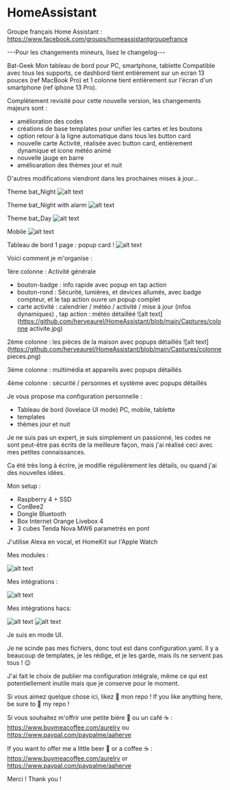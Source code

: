 # HomeAssistant

Groupe français Home Assistant : https://www.facebook.com/groups/homeassistantgroupefrance


---Pour les changements mineurs, lisez le changelog---

Bat-Geek 
Mon tableau de bord pour PC, smartphone, tablette
Compatible avec tous les supports, ce dashbord tient entièrement sur un ecran 13 pouces (ref MacBook Pro) et 1 colonne tient entièrement sur l'écran d'un smartphone (ref iphone 13 Pro). 

Complètement revisité pour cette nouvelle version, les changements majeurs sont : 
- amélioration des codes 
- créations de base templates pour unifier les cartes et les boutons 
- option retour à la ligne automatique dans tous les button card 
- nouvelle carte Activité, réalisée avec button card, entièrement dynamique et icone météo animé
- nouvelle jauge en barre 
- amélioaration des thèmes jour et nuit 

D'autres modifications viendront dans les prochaines mises à jour...


Theme bat_Night
![alt text](https://github.com/herveaurel/HomeAssistant/blob/main/Captures/dashboard_night.jpg)

Theme bat_Night with alarm
![alt text](https://github.com/herveaurel/HomeAssistant/blob/main/Captures/dashboard_alarm.jpg)

Theme bat_Day
![alt text](https://github.com/herveaurel/HomeAssistant/blob/main/Captures/dashboard_clear.jpg)

Mobile
![alt text](https://github.com/herveaurel/HomeAssistant/blob/main/Captures/dashboard_smartphone.jpg)

Tableau de bord 1 page : popup card ! 
![alt text](https://github.com/herveaurel/HomeAssistant/blob/main/Captures/popup.jpg)

 
Voici comment je m'organise : 

1ère colonne : Activité générale 
- bouton-badge : info rapide avec popup en tap action
- bouton-rond : Sécurité, lumières, et devices allumés, avec badge compteur, et le tap action ouvre un popup complet 
- carte activité : calendrier / météo / activité / mise à jour (infos dynamiques) , tap action : météo détailléé 
![alt text](https://github.com/herveaurel/HomeAssistant/blob/main/Captures/colonne activite.jpg)

2ème colonne : les pièces de la maison avec popups détaillés
![alt text](https://github.com/herveaurel/HomeAssistant/blob/main/Captures/colonne pieces.png)

3ème colonne : multimédia et appareils avec popups détaillés

4ème colonne : sécurité / personnes et système avec popups détaillés


Je vous propose ma configuration personnelle :
- Tableau de bord (lovelace UI mode) PC, mobile, tablette
- templates
- thèmes jour et nuit

Je ne suis pas un expert, je suis simplement un passionné, les codes ne sont peut-être pas écrits de la meilleure façon, mais j'ai réalisé ceci avec mes petites connaissances.

Ca été très long à écrire, je modifie régulièrement les détails, ou quand j'ai des nouvelles idées. 

Mon setup :
- Raspberry 4 + SSD
- ConBee2
- Dongle Bluetooth 
- Box Internet Orange Livebox 4
- 3 cubes Tenda Nova MW6 parametrés en pont 

J'utilise Alexa en vocal, et HomeKit sur l'Apple Watch


Mes modules :

![alt text](https://github.com/herveaurel/HomeAssistant/blob/main/Captures/modules.jpg)

Mes intégrations :

![alt text](https://github.com/herveaurel/HomeAssistant/blob/main/Captures/integrations.jpg)

Mes intégrations  hacs:

![alt text](https://github.com/herveaurel/HomeAssistant/blob/main/Captures/integrations_hacs.jpg)
![alt text](https://github.com/herveaurel/HomeAssistant/blob/main/Captures/integrations_hacs2.jpg)


Je suis en mode UI.
 
Je ne scinde pas mes fichiers, donc tout est dans configuration.yaml. 
Il y a beaucoup de templates, je les rédige, et je les garde, mais ils ne servent pas tous ! 😉

J'ai fait le choix de publier ma configuration intégrale, même ce qui est potentiellement inutile mais que je conserve pour le moment. 

Si vous aimez quelque chose ici, likez 🌟 mon repo !
If you like anything here, be sure to 🌟 my repo !

Si vous souhaitez m'offrir une petite bière 🍺 ou un café ☕️ : https://www.buymeacoffee.com/aurelrv ou https://www.paypal.com/paypalme/aaherve

If you want to offer me a little beer 🍺 or a coffee ☕️ : https://www.buymeacoffee.com/aurelrv or https://www.paypal.com/paypalme/aaherve

Merci ! 
Thank you !